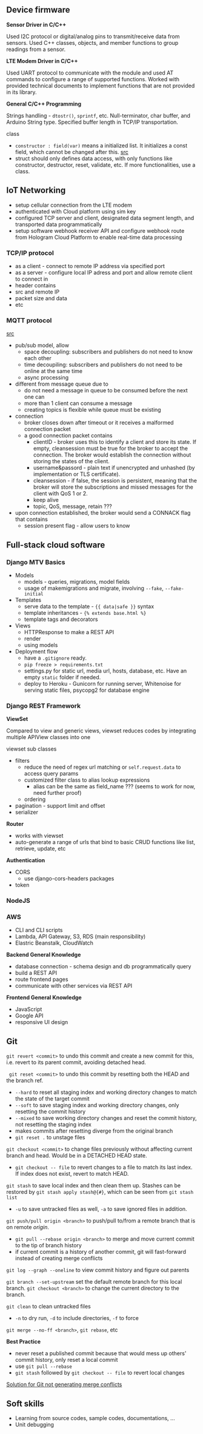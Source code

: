 ## Device firmware

**Sensor Driver in C/C++**

Used I2C protocol or digital/analog pins to transmit/receive data from sensors. Used C++ classes, objects, and member functions to group readings from a sensor.

**LTE Modem Driver in C/C++**

Used UART protocol to communicate with the module and used AT commands to configure a range of supported functions. Worked with provided technical documents to implement functions that are not provided in its library.

**General C/C++ Programming**

Strings handling - ```dtostr()```, ```sprintf```, etc. Null-terminator, char buffer, and Arduino String type. Specified buffer length in TCP/IP transportation.

class
- ```constructor : field(var)``` means a initialized list. It initializes a const field, which cannot be changed after this. [src](https://stackoverflow.com/questions/2785612/c-what-does-the-colon-after-a-constructor-mean)
- struct should only defines data access, with only functions like constructor, destructor, reset, validate, etc. If more functionalities, use a class.

## IoT Networking
- setup cellular connection from the LTE modem
- authenticated with Cloud platform using sim key
- configured TCP server and client, designated data segment length, and transported data programmatically
- setup software webhook receiver API and configure webhook route from Hologram Cloud Platform to enable real-time data processing

### TCP/IP protocol
- as a client - connect to remote IP address via specified port
- as a server - configure local IP adress and port and allow remote client to connect in
- header contains
 - src and remote IP
 - packet size and data
 - etc
 
### MQTT protocol
[src](https://www.hivemq.com/blog/mqtt-essentials-part2-publish-subscribe/)
- pub/sub model, allow 
  - space decoupling: subscribers and publishers do not need to know each other
  - time decoupiling: subscribers and publishers do not need to be online at the same time
  - async processing
- different from message queue due to
  - do not need a message in queue to be consumed before the next one can
  - more than 1 client can consume a message
  - creating topics is flexible while queue must be existing
- connection
  - broker closes down after timeout or it receives a malformed connection packet
  - a good connection packet contains
  	- clientID - broker uses this to identify a client and store its state. If empty, cleansession must be true for the broker to accept the connection. The broker would establish the connection without storing the states of the client.
  	- username&passord - plain text if unencrypted and unhashed (by implementation or TLS certificate).
  	- cleansession - if false, the session is persistent, meaning that the broker will store the subscriptions and missed messages for the client with QoS 1 or 2.
  	- keep alive
  	- topic, QoS, message, retain ???
 - upon connection established, the broker would send a CONNACK flag that contains
  	- session present flag - allow users to know

## Full-stack cloud software
### Django MTV Basics
* Models
  * models - queries, migrations, model fields
  * usage of makemigrations and migrate, involving ```--fake```, ```--fake-initial```
* Templates
  * serve data to the template - ```{{ data|safe }}``` syntax 
  * template inheritances - ```{% extends base.html %}```
  * template tags and decorators
* Views
  * HTTPResponse to make a REST API
  * render
  * using models
* Deployment flow
  * have a ```.gitignore``` ready.
  * ```pip freeze > requirements.txt```
  * settings.py for static url, media url, hosts, database, etc. Have an empty ```static``` folder if needed.
  * deploy to Heroku - Gunicorn for running server, Whitenoise for serving static files, psycopg2 for database engine
### Django REST Framework
**ViewSet**

Compared to view and generic views, viewset reduces codes by integrating multiple APIView classes into one
  
  viewset sub classes
  - filters
    - reduce the need of regex url matching or ```self.request.data``` to access query params
    - customized filter class to alias lookup expressions
      - alias can be the same as field_name ??? (seems to work for now, need further proof)
    - ordering
  - pagination - support limit and offset
  - serializer
  
**Router**
  - works with viewset
  - auto-generate a range of urls that bind to basic CRUD functions like list, retrieve, update, etc
  
**Authentication**
- CORS
  - use django-cors-headers packages
- token

### NodeJS
### AWS
* CLI and CLI scripts
* Lambda, API Gateway, S3, RDS (main responsibility)
* Elastric Beanstalk, CloudWatch

**Backend General Knowledge**
* database connection - schema design and db programmatically query
* build a REST API
* route frontend pages
* communicate with other services via REST API
  
**Frontend General Knowledge**
* JavaScript
* Google API
* responsive UI design

## Git
```git revert <commit>``` to undo this commit and create a new commit for this, i.e. revert to its parent commit, avoiding detached head.

``` git reset <commit>``` to undo this commit by resetting both the HEAD and the branch ref.
- ```--hard``` to reset all staging index and working directory changes to match the state of the target commit
- ```--soft``` to save staging index and working directory changes, only resetting the commit history
- ```--mixed``` to save working directory changes and reset the commit history, not resetting the staging index
- makes commits after resetting diverge from the original branch
- ```git reset .``` to unstage files

```git checkout <commit>``` to change files previously without affecting current branch and head. Would be in a DETACHED HEAD state.
- ```git checkout -- file``` to revert changes to a file to match its last index. If index does not exist, revert to match HEAD.

```git stash``` to save local index and then clean them up. Stashes can be restored by ```git stash apply stash@{#}```, which can be seen from ```git stash list```
- ```-u``` to save untracked files as well, ```-a``` to save ignored files in addition.

```git push/pull origin <branch>``` to push/pull to/from a remote branch that is on remote *origin*.
- ```git pull --rebase origin <branch>``` to merge and move current commit to the tip of branch history
- if current commit is a history of another commit, git will fast-forward instead of creating merge conflicts

```git log --graph --oneline``` to view commit history and figure out parents

```git branch --set-upstream``` set the default remote branch for this local branch. ```git checkout <branch>``` to change the current directory to the branch.

```git clean``` to clean untracked files
- ```-n``` to dry run, ```-d``` to include directories, ```-f``` to force

```git merge --no-ff <branch>```, ```git rebase```, etc

**Best Practice**
- never reset a published commit because that would mess up others' commit history, only reset a local commit
- use ```git pull --rebase```
- ```git stash``` followed by ```git checkout -- file``` to revert local changes

[Solution for Git not generating merge conflicts](https://stackoverflow.com/questions/40097125/git-shows-no-merge-conflicts-when-it-should)

## Soft skills
* Learning from source codes, sample codes, documentations, ...
* Unit debugging
